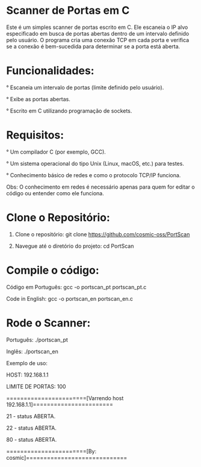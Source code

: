 # Scanner de Portas em C

Este é um simples scanner de portas escrito em C. Ele escaneia o IP alvo especificado em busca de portas abertas dentro de um intervalo definido pelo usuário. O programa cria uma conexão TCP em cada porta e verifica se a conexão é bem-sucedida para determinar se a porta está aberta.

# Funcionalidades:
° Escaneia um intervalo de portas (limite definido pelo usuário).

° Exibe as portas abertas.

° Escrito em C utilizando programação de sockets.

# Requisitos:
° Um compilador C (por exemplo, GCC).

° Um sistema operacional do tipo Unix (Linux, macOS, etc.) para testes.

° Conhecimento básico de redes e como o protocolo TCP/IP funciona.

Obs: O conhecimento em redes é necessário apenas para quem for editar o código ou entender como ele funciona.

# Clone o Repositório:
1. Clone o repositório: git clone https://github.com/cosmic-oss/PortScan

2. Navegue até o diretório do projeto: cd PortScan

# Compile o código:
Código em Português: gcc -o portscan_pt portscan_pt.c

Code in English: gcc -o portscan_en portscan_en.c

# Rode o Scanner:

Português: ./portscan_pt

Inglês: ./portscan_en

Exemplo de uso:

HOST: 192.168.1.1

LIMITE DE PORTAS: 100

=======================[Varrendo host 192.168.1.1]=======================

21 - status ABERTA.

22 - status ABERTA.

80 - status ABERTA.

=======================[By: cosmic]=============================

